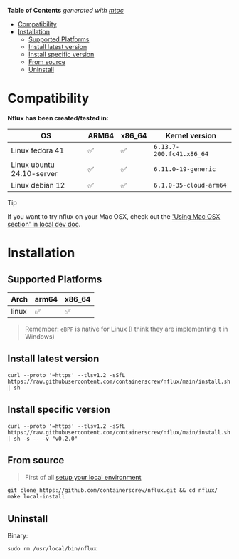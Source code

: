 <!-- START OF TOC !DO NOT EDIT THIS CONTENT MANUALLY-->
**Table of Contents**  *generated with [mtoc](https://github.com/containerscrew/mtoc)*
- [Compatibility](#compatibility)
- [Installation](#installation)
  - [Supported Platforms](#supported-platforms)
  - [Install latest version](#install-latest-version)
  - [Install specific version](#install-specific-version)
  - [From source](#from-source)
  - [Uninstall](#uninstall)
<!-- END OF TOC -->
# Compatibility

**Nflux has been created/tested in:**

|   OS    | ARM64 | x86_64 | Kernel version |
|---------|------|------|------|
| Linux fedora 41    | ✅    | ✅  | `6.13.7-200.fc41.x86_64 ` |
| Linux ubuntu 24.10-server   | ✅    | ✅  | `6.11.0-19-generic ` |
| Linux debian 12   | ✅    | ✅  | `6.1.0-35-cloud-arm64` |

> [!TIP]
> If you want to try nflux on your Mac OSX, check out the ['Using Mac OSX section' in local dev doc](./local_dev.md).

# Installation

## Supported Platforms

| Arch    | arm64 | x86_64 |
|---------|------|------|
| linux   | ✅    | ✅  |

> Remember: `eBPF` is native for Linux (I think they are implementing it in Windows)

## Install latest version

```shell
curl --proto '=https' --tlsv1.2 -sSfL https://raw.githubusercontent.com/containerscrew/nflux/main/install.sh | sh
```

## Install specific version

```shell
curl --proto '=https' --tlsv1.2 -sSfL https://raw.githubusercontent.com/containerscrew/nflux/main/install.sh | sh -s -- -v "v0.2.0"
```

## From source

> First of all [setup your local environment](./local_dev.md)

```shell
git clone https://github.com/containerscrew/nflux.git && cd nflux/
make local-install
```

## Uninstall

Binary:

```shell
sudo rm /usr/local/bin/nflux
```

